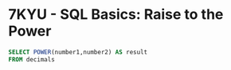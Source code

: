 # **7KYU** - SQL Basics: Raise to the Power
```sql
SELECT POWER(number1,number2) AS result
FROM decimals
```
